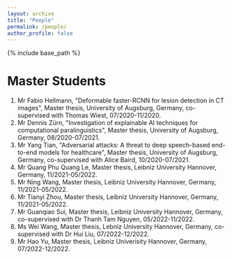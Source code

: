 ```yaml
---
layout: archive
title: "People"
permalink: /people/
author_profile: false
---
```

{% include base_path %}

# Master Students
1. Mr Fabio Hellmann, "Deformable faster-RCNN for lesion detection in CT images", Master thesis, University of Augsburg, Germany, co-supervised with Thomas Wiest, 07/2020-11/2020.
2. Mr Dennis Zürn, "Investigation of explainable AI techniques for computational paralinguistics", Master thesis, University of Augsburg, Germany, 08/2020-07/2021.
3. Mr Yang Tian, "Adversarial attacks: A threat to deep speech-based end-to-end models for healthcare", Master thesis, University of Augsburg, Germany, co-supervised with Alice Baird, 10/2020-07/2021.
4. Mr Quang Phu Quang Le, Master thesis, Leibniz University Hannover, Germany, 11/2021-05/2022.
5. Mr Ning Wang, Master thesis, Leibniz University Hannover, Germany, 11/2021-05/2022.
6. Mr Tianyi Zhou, Master thesis, Leibniz University Hannover, Germany, 11/2021-05/2022.
7. Mr Guanqiao Sui, Master thesis, Leibniz University Hannover, Germany, co-supervised with Dr Thanh Tam Nguyen, 05/2022-11/2022.
8. Ms Wei Wang, Master thesis, Lebniz University Hannover, Germany, co-supervised with Dr Hui Liu, 07/2022-12/2022.  
9. Mr Hao Yu, Master thesis, Leibniz Univerisity Hannover, Germany, 07/2022-12/2022.  